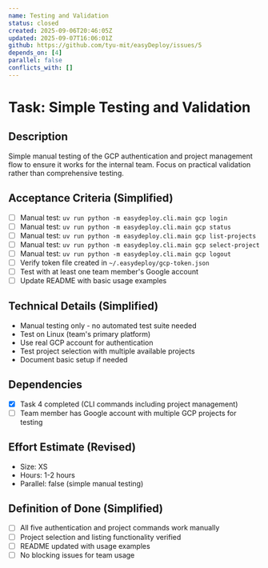 ```yaml
---
name: Testing and Validation
status: closed
created: 2025-09-06T20:46:05Z
updated: 2025-09-07T16:06:01Z
github: https://github.com/tyu-mit/easyDeploy/issues/5
depends_on: [4]
parallel: false
conflicts_with: []
---
```


# Task: Simple Testing and Validation

## Description
Simple manual testing of the GCP authentication and project management flow to ensure it works for the internal team. Focus on practical validation rather than comprehensive testing.

## Acceptance Criteria (Simplified)
- [ ] Manual test: `uv run python -m easydeploy.cli.main gcp login`
- [ ] Manual test: `uv run python -m easydeploy.cli.main gcp status`
- [ ] Manual test: `uv run python -m easydeploy.cli.main gcp list-projects`
- [ ] Manual test: `uv run python -m easydeploy.cli.main gcp select-project`
- [ ] Manual test: `uv run python -m easydeploy.cli.main gcp logout`
- [ ] Verify token file created in `~/.easydeploy/gcp-token.json`
- [ ] Test with at least one team member's Google account
- [ ] Update README with basic usage examples

## Technical Details (Simplified)
- Manual testing only - no automated test suite needed
- Test on Linux (team's primary platform)
- Use real GCP account for authentication
- Test project selection with multiple available projects
- Document basic setup if needed

## Dependencies
- [x] Task 4 completed (CLI commands including project management)
- [ ] Team member has Google account with multiple GCP projects for testing

## Effort Estimate (Revised)
- Size: XS
- Hours: 1-2 hours
- Parallel: false (simple manual testing)

## Definition of Done (Simplified)
- [ ] All five authentication and project commands work manually
- [ ] Project selection and listing functionality verified
- [ ] README updated with usage examples
- [ ] No blocking issues for team usage
